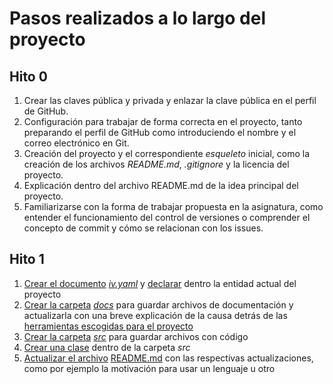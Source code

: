 # Pasos realizados a lo largo del proyecto

## Hito 0
1. Crear las claves pública y privada y enlazar la clave pública en el perfil de GitHub.
2. Configuración para trabajar de forma correcta en el proyecto, tanto preparando el perfil de GitHub como introduciendo el nombre y el correo electrónico en Git.
3. Creación del proyecto y el correspondiente *esqueleto* inicial, como la creación de los archivos *README.md*, *.gitignore* y la licencia del proyecto.
4. Explicación dentro del archivo README.md de la idea principal del proyecto.
4. Familiarizarse con la forma de trabajar propuesta en la asignatura, como entender el funcionamiento del control de versiones o comprender el concepto de commit y cómo se relacionan con los issues.

## Hito 1
1. [Crear el documento](https://github.com/AntonioRev/ListenYourMood/issues/3) *[iv.yaml](https://github.com/AntonioRev/ListenYourMood/blob/master/iv.yaml)* y [declarar](https://github.com/AntonioRev/ListenYourMood/issues/4) dentro la entidad actual del proyecto
2. [Crear la carpeta](https://github.com/AntonioRev/ListenYourMood/issues/5) *[docs](https://github.com/AntonioRev/ListenYourMood/tree/master/docs)* para guardar archivos de documentación y actualizarla con una breve explicación de la causa detrás de las [herramientas escogidas para el proyecto](https://github.com/AntonioRev/ListenYourMood/blob/master/docs/herramientas.md)
3. [Crear la carpeta](https://github.com/AntonioRev/ListenYourMood/issues/6) *[src](https://github.com/AntonioRev/ListenYourMood/tree/master/src)* para guardar archivos con código
4. [Crear una clase](https://github.com/AntonioRev/ListenYourMood/issues/7) dentro de la carpeta *src*
5. [Actualizar el archivo](https://github.com/AntonioRev/ListenYourMood/issues/8) [README.md](https://github.com/AntonioRev/ListenYourMood/blob/master/README.md) con las respectivas actualizaciones, como por ejemplo la motivación para usar un lenguaje u otro
